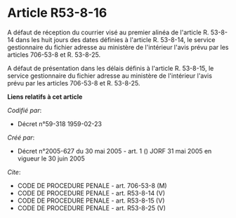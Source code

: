 # Article R53-8-16

A défaut de réception du courrier visé au premier alinéa de l'article R. 53-8-14 dans les huit jours des dates définies à
l'article R. 53-8-14, le service gestionnaire du fichier adresse au ministère de l'intérieur l'avis prévu par les articles
706-53-8 et R. 53-8-25.

A défaut de présentation dans les délais définis à l'article R. 53-8-15, le service gestionnaire du fichier adresse au
ministère de l'intérieur l'avis prévu par les articles 706-53-8 et R. 53-8-25.

**Liens relatifs à cet article**

_Codifié par_:

  - Décret n°59-318 1959-02-23

_Créé par_:

  - Décret n°2005-627 du 30 mai 2005 - art. 1 () JORF 31 mai 2005 en vigueur le  30 juin 2005

_Cite_:

  - CODE DE PROCEDURE PENALE - art. 706-53-8 (M)
  - CODE DE PROCEDURE PENALE - art. R53-8-14 (V)
  - CODE DE PROCEDURE PENALE - art. R53-8-15 (V)
  - CODE DE PROCEDURE PENALE - art. R53-8-25 (V)

